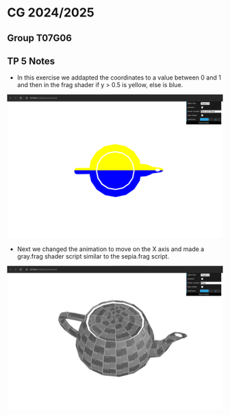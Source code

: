 
# CG 2024/2025

## Group T07G06

## TP 5 Notes

- In this exercise we addapted the coordinates to a value between 0 and 1 and then in the frag shader if y > 0.5 is yellow, else is blue.

![Screenshot 1](tp5/screenshots/cg-t07g06-tp5-1.png)

- Next we changed the animation to move on the X axis and made a gray.frag shader script similar to the sepia.frag script.

![Screenshot 2](tp5/screenshots/cg-t07g06-tp5-2.png)

